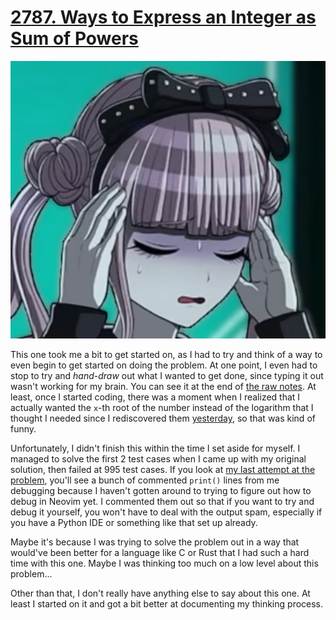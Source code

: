 # [2787. Ways to Express an Integer as Sum of Powers](https://leetcode.com/problems/ways-to-express-an-integer-as-sum-of-powers/description/?envType=daily-question&envId=2025-08-12)

![Kako in pain.png](https://github.com/nekorubu/leetcode/blob/master/2025/img/The%20Hundred%20Line%20-%20Last%20Defense%20Academy%20-%20Kako%20-%20stressful%20thinking.png)

This one took me a bit to get started on, as I had to try and think of a way to even begin to get started on doing the problem. At one point, I even had to stop to try and *hand-draw* out what I wanted to get done, since typing it out wasn't working for my brain. You can see it at the end of [the raw notes](./raw-notes.md). At least, once I started coding, there was a moment when I realized that I actually wanted the `x`-th root of the number instead of the logarithm that I thought I needed since I rediscovered them [yesterday](https://github.com/nekorubu/leetcode/tree/master/2025/08/11), so that was kind of funny.

Unfortunately, I didn't finish this within the time I set aside for myself. I managed to solve the first 2 test cases when I came up with my original solution, then failed at 995 test cases. If you look at [my last attempt at the problem](./2787.ways-to-express-an-integer-as-sum-of-powers.py), you'll see a bunch of commented `print()` lines from me debugging because I haven't gotten around to trying to figure out how to debug in Neovim yet. I commented them out so that if you want to try and debug it yourself, you won't have to deal with the output spam, especially if you have a Python IDE or something like that set up already.

Maybe it's because I was trying to solve the problem out in a way that would've been better for a language like C or Rust that I had such a hard time with this one. Maybe I was thinking too much on a low level about this problem...

Other than that, I don't really have anything else to say about this one. At least I started on it and got a bit better at documenting my thinking process.
